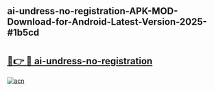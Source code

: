 ## ai-undress-no-registration-APK-MOD-Download-for-Android-Latest-Version-2025-#1b5cd

# <h2><a href="https://bedroomkl.my?title=ai-undress-no-registration&ref=20M">🔗👉 🔴 ai-undress-no-registration</a></h2>

[![acn](https://github.com/user-attachments/assets/0f9c940e-d8b0-45ae-aac7-cd30a18b3e1c)](https://bedroomkl.my?title=ai-undress-no-registration&ref=20M)

